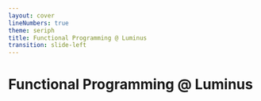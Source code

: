 ```yaml
---
layout: cover
lineNumbers: true
theme: seriph
title: Functional Programming @ Luminus
transition: slide-left
---
```


# Functional Programming @ Luminus
